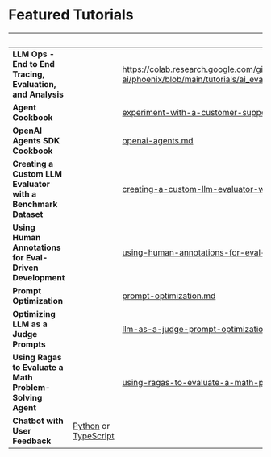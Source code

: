 # Featured Tutorials

<table data-view="cards"><thead><tr><th></th><th></th><th data-hidden data-card-target data-type="content-ref"></th><th data-hidden data-card-cover data-type="image">Cover image</th></tr></thead><tbody><tr><td><strong>LLM Ops - End to End Tracing, Evaluation, and Analysis</strong></td><td></td><td><a href="https://colab.research.google.com/github/Arize-ai/phoenix/blob/main/tutorials/ai_evals_course/phoenix_overview.ipynb">https://colab.research.google.com/github/Arize-ai/phoenix/blob/main/tutorials/ai_evals_course/phoenix_overview.ipynb</a></td><td><a href=".gitbook/assets/llm-ops-rag-app.png">llm-ops-rag-app.png</a></td></tr><tr><td><strong>Agent Cookbook</strong></td><td></td><td><a href="datasets-and-experiments/experiment-with-a-customer-support-agent.md">experiment-with-a-customer-support-agent.md</a></td><td><a href=".gitbook/assets/phoenix-trace-level-evals-1.png">phoenix-trace-level-evals-1.png</a></td></tr><tr><td><strong>OpenAI Agents SDK Cookbook</strong></td><td></td><td><a href="agent-workflow-patterns/openai-agents.md">openai-agents.md</a></td><td><a href=".gitbook/assets/image.avif">image.avif</a></td></tr><tr><td><strong>Creating a Custom LLM Evaluator with a Benchmark Dataset</strong></td><td></td><td><a href="human-in-the-loop-workflows-annotations/creating-a-custom-llm-evaluator-with-a-benchmark-dataset.md">creating-a-custom-llm-evaluator-with-a-benchmark-dataset.md</a></td><td><a href=".gitbook/assets/custom_llm_eval_cookbook_thumbnail.png">custom_llm_eval_cookbook_thumbnail.png</a></td></tr><tr><td><strong>Using Human Annotations for Eval-Driven Development</strong></td><td></td><td><a href="human-in-the-loop-workflows-annotations/using-human-annotations-for-eval-driven-development.md">using-human-annotations-for-eval-driven-development.md</a></td><td><a href=".gitbook/assets/annotation-cookbook-thumbnail.png">annotation-cookbook-thumbnail.png</a></td></tr><tr><td><strong>Prompt Optimization</strong></td><td></td><td><a href="prompt-engineering/prompt-optimization.md">prompt-optimization.md</a></td><td><a href=".gitbook/assets/Screenshot 2025-04-14 at 6.11.24 PM.png">Screenshot 2025-04-14 at 6.11.24 PM.png</a></td></tr><tr><td><strong>Optimizing LLM as a Judge Prompts</strong></td><td></td><td><a href="prompt-engineering/llm-as-a-judge-prompt-optimization.md">llm-as-a-judge-prompt-optimization.md</a></td><td><a href=".gitbook/assets/Few-Shot Prompting - thumbnail.jpg">Few-Shot Prompting - thumbnail.jpg</a></td></tr><tr><td><strong>Using Ragas to Evaluate a Math Problem-Solving Agent</strong></td><td></td><td><a href="evaluation/using-ragas-to-evaluate-a-math-problem-solving-agent.md">using-ragas-to-evaluate-a-math-problem-solving-agent.md</a></td><td><a href=".gitbook/assets/Ragas.jpg">Ragas.jpg</a></td></tr><tr><td><strong>Chatbot with User Feedback</strong></td><td><a href="https://github.com/Arize-ai/phoenix/tree/main/examples/manually-instrumented-chatbot">Python</a> or <a href="https://github.com/Arize-ai/openinference/tree/main/js/examples/openai">TypeScript</a></td><td></td><td><a href=".gitbook/assets/Screenshot 2025-04-14 at 5.59.34 PM.png">Screenshot 2025-04-14 at 5.59.34 PM.png</a></td></tr></tbody></table>
